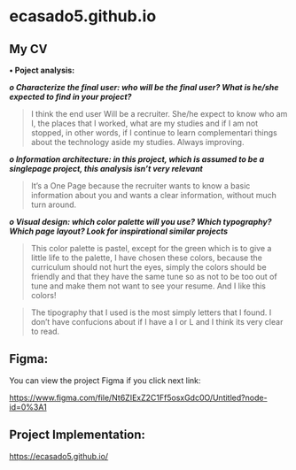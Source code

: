# ecasado5.github.io
## My CV

__•	Poject analysis:__
  
   ___o	Characterize the final user: who will be the final user? What is he/she expected to find in your project?___
  > I think the end user Will be a recruiter. She/he expect to know who am I, the places that I worked, what are my studies and if I am not stopped, in other words, if I   continue to learn complementari things about the technology aside my studies. Always improving.	

   ___o	Information architecture: in this project, which is assumed to be a singlepage project, this analysis isn’t very relevant___
   > It’s a One Page because the recruiter wants to know a basic information about you and wants a clear information, without much turn around.

   ___o	Visual design: which color palette will you use? Which typography? Which page layout? Look for inspirational similar projects___
   > This color palette is pastel, except for the green which is to give a little life to the palette, I have chosen these colors, because the curriculum should not hurt     the eyes, simply the colors should be friendly and that they have the same tune so as not to be too out of tune and make them not want to see your resume.
    And I like this colors!

   >The tipography that I used is the most simply letters that I found. I don’t have confucions about if I have a I or L and I think its very clear to read.


## __Figma:__

You can view the project Figma if you click next link:

https://www.figma.com/file/Nt6ZIExZ2C1Ff5osxGdc0O/Untitled?node-id=0%3A1


## __Project Implementation:__

https://ecasado5.github.io/
